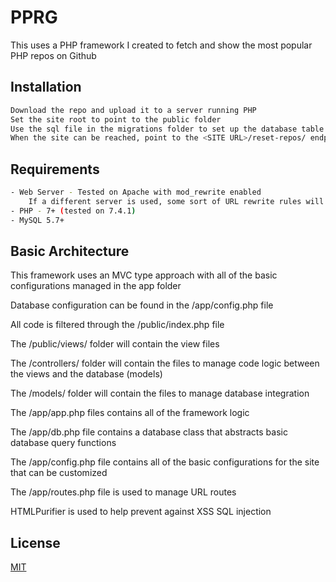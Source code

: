# PPRG
This uses a PHP framework I created to fetch and show the most popular PHP repos on Github

## Installation

```bash
Download the repo and upload it to a server running PHP
Set the site root to point to the public folder
Use the sql file in the migrations folder to set up the database table necessary to run the app
When the site can be reached, point to the <SITE URL>/reset-repos/ endpoint to populate the database table
```

## Requirements
```bash
- Web Server - Tested on Apache with mod_rewrite enabled
    If a different server is used, some sort of URL rewrite rules will need to be in place to manage dynamic routing
- PHP - 7+ (tested on 7.4.1)
- MySQL 5.7+
```

## Basic Architecture
This framework uses an MVC type approach with all of the basic configurations managed in the app folder

Database configuration can be found in the /app/config.php file

All code is filtered through the /public/index.php file

The /public/views/ folder will contain the view files

The /controllers/ folder will contain the files to manage code logic between the views and the database (models)

The /models/ folder will contain the files to manage database integration

The /app/app.php files contains all of the framework logic

The /app/db.php file contains a database class that abstracts basic database query functions

The /app/config.php file contains all of the basic configurations for the site that can be customized

The /app/routes.php file is used to manage URL routes

HTMLPurifier is used to help prevent against XSS SQL injection

## License
[MIT](https://choosealicense.com/licenses/mit/)
